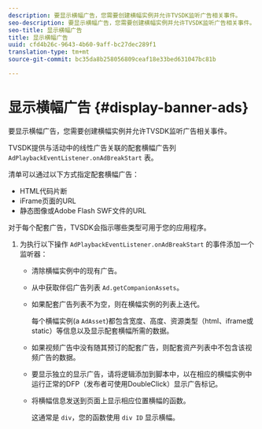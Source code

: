 ```yaml
---
description: 要显示横幅广告，您需要创建横幅实例并允许TVSDK监听广告相关事件。
seo-description: 要显示横幅广告，您需要创建横幅实例并允许TVSDK监听广告相关事件。
seo-title: 显示横幅广告
title: 显示横幅广告
uuid: cfd4b26c-9643-4b60-9aff-bc27dec289f1
translation-type: tm+mt
source-git-commit: bc35da8b258056809ceaf18e33bed631047bc81b

---
```



# 显示横幅广告 {#display-banner-ads}

要显示横幅广告，您需要创建横幅实例并允许TVSDK监听广告相关事件。

TVSDK提供与活动中的线性广告关联的配套横幅广告列 `AdPlaybackEventListener.onAdBreakStart` 表。

清单可以通过以下方式指定配套横幅广告：

* HTML代码片断
* iFrame页面的URL
* 静态图像或Adobe Flash SWF文件的URL

对于每个配套广告，TVSDK会指示哪些类型可用于您的应用程序。

1. 为执行以下操作 `AdPlaybackEventListener.onAdBreakStart` 的事件添加一个监听器：

   * 清除横幅实例中的现有广告。
   * 从中获取伴侣广告列表 `Ad.getCompanionAssets`。
   * 如果配套广告列表不为空，则在横幅实例的列表上迭代。

      每个横幅实例(a `AdAsset`)都包含宽度、高度、资源类型（html、iframe或static）等信息以及显示配套横幅所需的数据。
   * 如果视频广告中没有随其预订的配套广告，则配套资产列表中不包含该视频广告的数据。
   * 要显示独立的显示广告，请将逻辑添加到脚本中，以在相应的横幅实例中运行正常的DFP（发布者可使用DoubleClick）显示广告标记。
   * 将横幅信息发送到页面上显示相应位置横幅的函数。

      这通常是 `div`，您的函数使用 `div ID` 显示横幅。